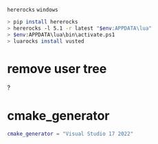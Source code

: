 `hererocks` `windows`

```sh
> pip install hererocks
> hererocks -l 5.1 -r latest "$env:APPDATA\lua"
> $env:APPDATA\lua\bin\activate.ps1
> luarocks install vusted
```

# remove user tree

?

# cmake_generator

```lua
cmake_generator = "Visual Studio 17 2022"
```
